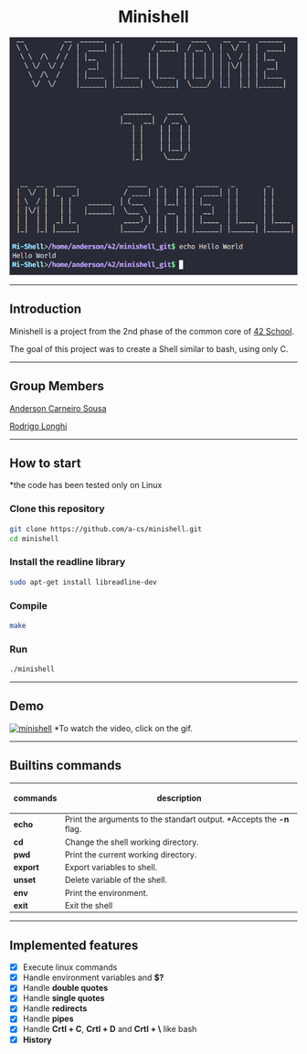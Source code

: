 <h1 align="center">Minishell</h1>

<p align="center">
  <img src=./assets/Mi-shell.png alt="Welcome to Mi-Shell"/>
</p>

___
## **Introduction**

Minishell is a project from the 2nd phase of the common core of [42 School](https://www.42sp.org.br/).

The goal of this project was to create a Shell similar to bash, using only C.
___
## **Group Members**

[Anderson Carneiro Sousa](https://github.com/a-cs/)

[Rodrigo Longhi](https://github.com/rodrigolonghi)

___
## **How to start**

*the code has been tested only on Linux

### Clone this repository
```bash
git clone https://github.com/a-cs/minishell.git
cd minishell
```

### Install the readline library
```bash
sudo apt-get install libreadline-dev
```

### Compile
```bash
make
```
### Run
```bash
./minishell
```
___
## **Demo**
[![minishell](./assets/minishell.gif)](https://youtu.be/ClU5JlaS3Vk)
*To watch the video, click on the gif.

___
## **Builtins commands**

commands | <p align="center">description </p> |
---|------|
**echo** | Print the arguments to the standart output. *Accepts the **-n** flag.|
**cd** | Change the shell working directory.|
**pwd** | Print the current working directory.|
**export** | Export variables to shell.| 
**unset** | Delete variable of the shell.|
**env** | Print the environment.| 
**exit** | Exit the shell| 
___
## **Implemented features**
- [x] Execute linux commands
- [x] Handle environment variables and **$?**
- [x] Handle **double quotes**
- [x] Handle **single quotes**
- [x] Handle **redirects**
- [x] Handle **pipes**
- [x] Handle **Crtl + C**, **Crtl + D** and **Crtl + \\** like bash
- [x] **History**
